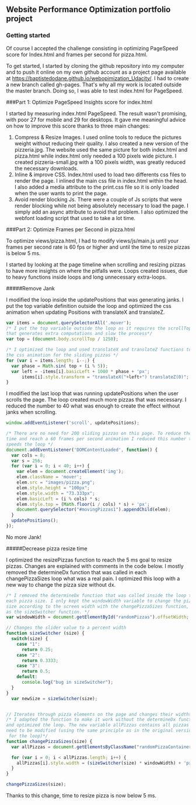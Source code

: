## Website Performance Optimization portfolio project

### Getting started

Of course I accepted the challenge consisting in optimizing PageSpeed score for Index.html and frames per second for pizza.html.

To get started, I started by cloning the github repository into my computer and to push it online on my own github account as a project page available at https://baptistedodane.github.io/webopimization_Udacity/. I had to create a new branch called gh-pages. That's why all my work is located outside the master branch. Doing so, I was able to test index.html for PageSpeed.

###Part 1: Optimize PageSpeed Insights score for index.html

I started by measuring index.html PageSpeed. The result wasn't promising, with poor 27 for mobile and 29 for desktops. It gave me meaningful advice on how to improve this score thanks to three main changes:

1. Compress & Resize Images. I used online tools to reduce the pictures weight without reducing their quality. I also created a new version of the pizzeria.jpg. The website used the same picture for both index.html and pizza.html while index.html only needed a 100 pixels wide picture. I created pizzeria-small.jpg with a 100 pixels width, was greatly reduced the necessary downloads.
2. Inline & improve CSS. Index.html used to load two differents css files to render the page. I inlined the main css file in index.html within the head. I also added a media attribute to the print.css file so it is only loaded when the user wants to print the page.
3. Avoid render blocking Js. There were a couple of Js scripts that were render blocking while not being absolutely necessary to load the page. I simply add an async attribute to avoid that problem. I also optimized the webfont loading script that used to take a lot time.

###Part 2: Optimize Frames per Second in pizza.html

To optimize views/pizza.html, I had to modify views/js/main.js until your frames per second rate is 60 fps or higher and until the time to resize pizzas is below 5 ms.

I started by looking at the page timeline when scrolling and resizing pizzas to have more insights on where the pitfalls were. Loops created issues, due to heavy functions inside loops and long unnecessary extra-loops.

#####Remove Jank

I modified the loop inside the updatePositions that was generating janks. I put the top variable definition outside the loop and optimized the css animation when updating Positions with translateX and translateZ.
```javascript
var items = document.querySelectorAll('.mover');
/* I put the top variable outside the loop as it requires the scrollTop method
that generates extra computations and slow the process*/
var top = (document.body.scrollTop / 1250);

/* I optimized the loop and used translateX and translateZ functions to speed up
the css animation for the sliding pizzas */
for (var i = items.length; i--;) {
  var phase = Math.sin( top + (i % 5));
  var left = -items[i].basicLeft + 1000 * phase + 'px';
      items[i].style.transform = "translateX("+left+") translateZ(0)";
}
```

I modified the last loop that was running updatePositions when the user scrolls the page. The loop created much more pizzas that was necessary. I reduced the number to 40 what was enough to create the effect without janks when scrolling.
```javascript
window.addEventListener('scroll', updatePositions);

/* There are no need for 200 sliding pizzas on this page. To reduce the loading
time and reach a 60 frames per second animation I reduced this number to 40 What
speeds the loop */
document.addEventListener('DOMContentLoaded', function() {
  var cols = 8;
  var s = 256;
  for (var i = 0; i < 40; i++) {
    var elem = document.createElement('img');
    elem.className = 'mover';
    elem.src = "images/pizza.png";
    elem.style.height = "100px";
    elem.style.width = "73.333px";
    elem.basicLeft = (i % cols) * s;
    elem.style.top = (Math.floor(i / cols) * s) + 'px';
    document.querySelector("#movingPizzas1").appendChild(elem);
  }
  updatePositions();
});
```
No more Jank!

#####Decrease pizza resize time

I optimized the resizePizzas function to reach the 5 ms goal to resize pizzas. Changes are explained with comments in the code below. I mostly removed the determineDx function that was called in each changePizzaSizes loop what was a real pain. I optimized this loop with a new way to change the pizza size without dx.

```javascript
/* I removed the determineDx function that was called inside the loop to change
each pizza size. I only kept the windowWidth variable to change the pizza
size according to the screen width with the changePizzaSizes function, as well
as the sizeSwitcher function. */
var windowWidth = document.getElementById("randomPizzas").offsetWidth;

// Changes the slider value to a percent width
function sizeSwitcher (size) {
  switch(size) {
    case "1":
      return 0.25;
    case "2":
      return 0.3333;
    case "3":
      return 0.5;
    default:
      console.log("bug in sizeSwitcher");
  }
}
  var newSize = sizeSwitcher(size);


// Iterates through pizza elements on the page and changes their widths
/* I adapted the function to make it work without the determineDx function
and optimized the loop. The new variable allPizzas contains all pizzas that
need to be modified (using the same principle as in the original version
 for the loop)*/
function changePizzaSizes(size) {
  var allPizzas = document.getElementsByClassName("randomPizzaContainer");

  for (var i = 0; i < allPizzas.length; i++) {
    allPizzas[i].style.width = (sizeSwitcher(size) * windowWidth) + 'px';
  }
}

changePizzaSizes(size);
```

Thanks to this change, time to resize pizza is now below 5 ms.
